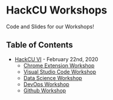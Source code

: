 # HackCU Workshops
Code and Slides for our Workshops!

## Table of Contents

- [HackCU VI](HackCU-VI/) - February 22nd, 2020
    - [Chrome Extension Workshop](HackCU-VI/Chrome-Extension-Workshop/)
    - [Visual Studio Code Workshop](HackCU-VI/VS-Code-Workshop/)
    - [Data Science Workshop](HackCU-VI/Data-Science-Workshop/)
    - [DevOps Workshop](HackCU-VI/DevOps-Workshop/)
    - [Github Workshop](HackCU-VI/Github-Workshop/)
